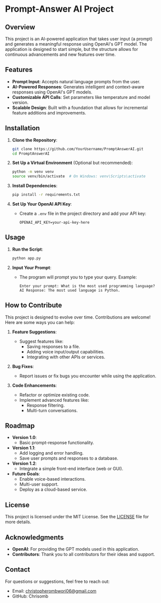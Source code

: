 # Prompt-Answer AI Project

## Overview

This project is an AI-powered application that takes user input (a prompt) and generates a meaningful response using OpenAI's GPT model. The application is designed to start simple, but the structure allows for continuous advancements and new features over time.

## Features

- **Prompt Input**: Accepts natural language prompts from the user.
- **AI-Powered Responses**: Generates intelligent and context-aware responses using OpenAI's GPT models.
- **Customizable API Calls**: Set parameters like temperature and model version.
- **Scalable Design**: Built with a foundation that allows for incremental feature additions and improvements.

## Installation

1. **Clone the Repository**:

   ```bash
   git clone https://github.com/YourUsername/PromptAnswerAI.git
   cd PromptAnswerAI
   ```

2. **Set Up a Virtual Environment** (Optional but recommended):

   ```bash
   python -m venv venv
   source venv/bin/activate  # On Windows: venv\Scripts\activate
   ```

3. **Install Dependencies**:

   ```bash
   pip install -r requirements.txt
   ```

4. **Set Up Your OpenAI API Key**:

   - Create a `.env` file in the project directory and add your API key:
     ```
     OPENAI_API_KEY=your-api-key-here
     ```

## Usage

1. **Run the Script**:

   ```bash
   python app.py
   ```

2. **Input Your Prompt**:

   - The program will prompt you to type your query. Example:
     ```
     Enter your prompt: What is the most used programming language?
     AI Response: The most used language is Python.
     ```

## How to Contribute

This project is designed to evolve over time. Contributions are welcome! Here are some ways you can help:

1. **Feature Suggestions**:

   - Suggest features like:
     - Saving responses to a file.
     - Adding voice input/output capabilities.
     - Integrating with other APIs or services.

2. **Bug Fixes**:

   - Report issues or fix bugs you encounter while using the application.

3. **Code Enhancements**:

   - Refactor or optimize existing code.
   - Implement advanced features like:
     - Response filtering.
     - Multi-turn conversations.

## Roadmap

- **Version 1.0**:
  - Basic prompt-response functionality.
- **Version 1.1**:
  - Add logging and error handling.
  - Save user prompts and responses to a database.
- **Version 1.2**:
  - Integrate a simple front-end interface (web or GUI).
- **Future Goals**:
  - Enable voice-based interactions.
  - Multi-user support.
  - Deploy as a cloud-based service.

## License

This project is licensed under the MIT License. See the [LICENSE](LICENSE) file for more details.

## Acknowledgments

- **OpenAI**: For providing the GPT models used in this application.
- **Contributors**: Thank you to all contributors for their ideas and support.

## Contact

For questions or suggestions, feel free to reach out:

- Email: [christopherombwori06@gmail.com](mailto\:christopherombwori06@gmail.com)
- GitHub: Chrisomb

